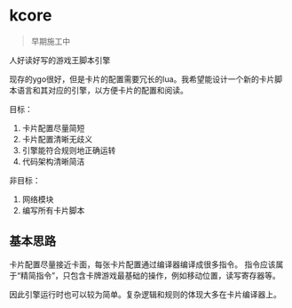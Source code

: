 # kcore

> 早期施工中

人好读好写的游戏王脚本引擎

现存的ygo很好，但是卡片的配置需要冗长的lua。我希望能设计一个新的卡片脚本语言和其对应的引擎，以方便卡片的配置和阅读。

目标：

1. 卡片配置尽量简短
2. 卡片配置清晰无歧义
3. 引擎能符合规则地正确运转
4. 代码架构清晰简洁


非目标：
1. 网络模块
2. 编写所有卡片脚本


## 基本思路

卡片配置尽量接近卡面，每张卡片配置通过编译器编译成很多指令。
指令应该属于“精简指令”，只包含卡牌游戏最基础的操作，例如移动位置，读写寄存器等。

因此引擎运行时也可以较为简单。复杂逻辑和规则的体现大多在卡片编译器上。
